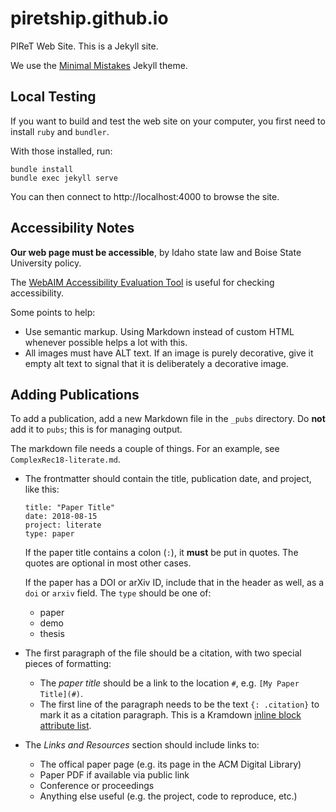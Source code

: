 # piretship.github.io

PIReT Web Site.  This is a Jekyll site.

We use the [Minimal Mistakes](https://mmistakes.github.io/minimal-mistakes/docs/quick-start-guide/) Jekyll theme.

## Local Testing

If you want to build and test the web site on your computer, you first need to install `ruby` and `bundler`.

With those installed, run:

    bundle install
    bundle exec jekyll serve

You can then connect to http://localhost:4000 to browse the site.

## Accessibility Notes

**Our web page must be accessible**, by Idaho state law and Boise State University policy.

The [WebAIM Accessibility Evaluation Tool](https://wave.webaim.org/) is useful for checking accessibility.

Some points to help:

- Use semantic markup.  Using Markdown instead of custom HTML whenever possible helps a lot with this.
- All images must have ALT text.  If an image is purely decorative, give it empty alt text to signal that
  it is deliberately a decorative image.

## Adding Publications

To add a publication, add a new Markdown file in the `_pubs` directory.  Do **not** add it to `pubs`; this is for managing output.

The markdown file needs a couple of things.  For an example, see `ComplexRec18-literate.md`.

-   The frontmatter should contain the title, publication date, and project, like this:

        title: "Paper Title"
        date: 2018-08-15
        project: literate
        type: paper

    If the paper title contains a colon (`:`), it **must** be put in quotes.  The quotes
    are optional in most other cases.

    If the paper has a DOI or arXiv ID, include that in the header as well, as a `doi` or `arxiv` field.  The `type` should be one of:

    - paper
    - demo
    - thesis

-   The first paragraph of the file should be a citation, with two special pieces of formatting:

    - The *paper title* should be a link to the location `#`, e.g. `[My Paper Title](#)`.
    - The first line of the paragraph needs to be the text `{: .citation}` to mark it as a citation paragraph.
      This is a Kramdown [inline block attribute list](https://kramdown.gettalong.org/syntax.html#block-ials).

-   The *Links and Resources* section should include links to:

    - The offical paper page (e.g. its page in the ACM Digital Library)
    - Paper PDF if available via public link
    - Conference or proceedings
    - Anything else useful (e.g. the project, code to reproduce, etc.)